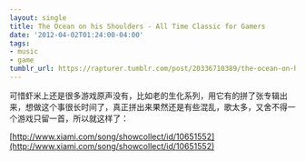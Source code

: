 ```yaml
---
layout: single
title: The Ocean on his Shoulders - All Time Classic for Gamers
date: '2012-04-02T01:24:00-04:00'
tags:
- music
- game
tumblr_url: https://rapturer.tumblr.com/post/20336710389/the-ocean-on-his-shoulders-all-time-classic-for
---
```

可惜虾米上还是很多游戏原声没有，比如老的生化系列，用它有的拼了张专辑出来，想做这个事很长时间了，真正拼出来果然还是有些混乱，歌太多，又舍不得一个游戏只留一首，所以就这样了：

[http://www.xiami.com/song/showcollect/id/10651552](http://www.xiami.com/song/showcollect/id/10651552)

